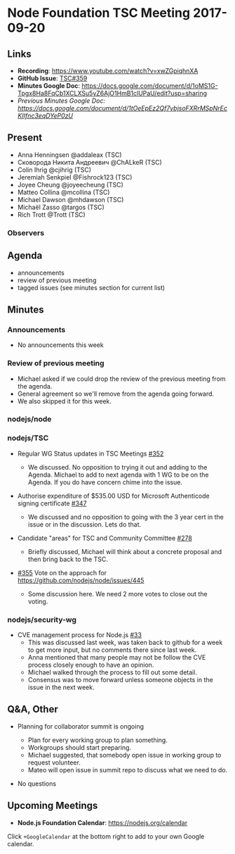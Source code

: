 # Node Foundation TSC Meeting 2017-09-20

## Links

* **Recording**: <https://www.youtube.com/watch?v=xwZGpiqhnXA>
* **GitHub Issue**: [TSC#359](https://github.com/nodejs/TSC/issues/359)
* **Minutes Google Doc**: <https://docs.google.com/document/d/1oMS1G-Tpgx8Ha8FqCb1XCLXSu5yZ6AjO1HmB1clUPaU/edit?usp=sharing>
* _Previous Minutes Google Doc: <https://docs.google.com/document/d/1tOeEpEz2Qf7ybjsoFXRrMSpNrEcKIIfnc3eqDYeP0zU>_

## Present

* Anna Henningsen @addaleax (TSC)
* Сковорода Никита Андреевич @ChALkeR (TSC)
* Colin Ihrig @cjihrig (TSC)
* Jeremiah Senkpiel @Fishrock123 (TSC)
* Joyee Cheung @joyeecheung (TSC)
* Matteo Collina @mcollina (TSC)
* Michael Dawson @mhdawson (TSC)
* Michaël Zasso @targos (TSC)
* Rich Trott @Trott (TSC)

### Observers

## Agenda

* announcements
* review of previous meeting
* tagged issues (see minutes section for current list)

## Minutes

### Announcements

* No announcements this week

### Review of previous meeting

* Michael asked if we could drop the review of the previous meeting from the agenda.
* General agreement so we'll remove from the agenda going forward.
* We also skipped it for this week.

### nodejs/node

### nodejs/TSC

* Regular WG Status updates in TSC Meetings [#352](https://github.com/nodejs/TSC/issues/352)

  * We discussed.  No opposition to trying it out and adding to the
    Agenda.  Michael to add to next agenda with 1 WG to be on the
    Agenda.  If you do have concern chime into the issue.

* Authorise expenditure of $535.00 USD for Microsoft Authenticode signing certificate [#347](https://github.com/nodejs/TSC/issues/347)
  * We discussed and no opposition to going with the 3 year cert in
    the issue or in the discussion. Lets do that.

* Candidate "areas" for TSC and Community Committee  [#278](https://github.com/nodejs/TSC/issues/278)
  * Briefly discussed, Michael will think about a concrete proposal
    and then bring back to the TSC.

* [#355](https://github.com/nodejs/TSC/issues/355) Vote on the approach for <https://github.com/nodejs/node/issues/445>
  * Some discussion here. We need 2 more votes to close out the voting.

### nodejs/security-wg

* CVE management process for Node.js [#33](https://github.com/nodejs/security-wg/issues/33)
  * This was discussed last week, was taken back to github for a week
    to get more input, but no comments there since last week.
  * Anna mentioned that many people may not be follow the CVE process
    closely enough to have an opinion.
  * Michael walked through the process to fill out some detail.
  * Consensus was to move forward unless someone objects in the issue
    in the next week.

## Q&A, Other

* Planning for collaborator summit is ongoing
  * Plan for every working group to plan something.
  * Workgroups should start preparing.
  * Michael suggested, that somebody open issue in working group to
    request volunteer.
  * Mateo will open issue in summit repo to discuss what we need to
    do.

* No questions

## Upcoming Meetings

* **Node.js Foundation Calendar**: <https://nodejs.org/calendar>

Click `+GoogleCalendar` at the bottom right to add to your own Google calendar.
